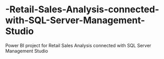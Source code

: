 # -Retail-Sales-Analysis-connected-with-SQL-Server-Management-Studio
Power BI project for Retail Sales Analysis  connected with SQL Server Management Studio
